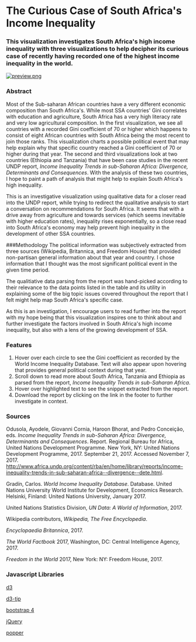 # The Curious Case of South Africa's Income Inequality

### This visualization investigates South Africa's high income inequality with three visualizations to help decipher its curious case of recently having recorded one of the highest income inequality in the world.

[![preview.png](https://benzyi.github.io/ms-1/preview.PNG)](https://benzyi.github.io/ms-1/)

### Abstract
Most of the Sub-saharan African countries have a very different economic composition than South Africa's. While most SSA countries' Gini correlates with education and agriculture, South Africa has a very high literacy rate and very low agricultural composition. In the first visualization, we see all countries with a recorded Gini coefficient of 70 or higher which happens to consist of eight African countries with South Africa being the most recent to join those ranks. This visualization charts a possible political event that may help explain why that specific country reached a Gini coefficient of 70 or higher during that year. The second and third visualizations look at two countries (Ethiopia and Tanzania) that have been case studies in the recent UNDP report, *Income Inequality Trends in sub-Saharan Africa: Divergence, Determinants and Consequences*. With the analysis of these two countries, I hope to paint a path of analysis that might help to explain South Africa's high inequality.

This is an investigative visualization using qualitative data for a closer read into the UNDP report, while trying to redirect the qualitative analysis to start a conversation on recommendations for South Africa. It seems that with a drive away from agriculture and towards services (which seems inevitable with higher education rates), inequality rises exponentially, so a close read into South Africa's economy may help prevent high inequality in the development of other SSA countries.

###Methodology
The political information was subjectively extracted from three sources (Wikipedia, Britannica, and Freedom House) that provided non-partisan general information about that year and country. I chose information that I thought was the most significant political event in the given time period.

The qualitiative data parsing from the report was hand-picked according to their relevance to the data points listed in the table and its utility in explaining some of the big topic issues covered throughout the report that I felt might help map South Africa's specific case.

As this is an investigation, I encourage users to read further into the report with my hope being that this visualization inspires one to think about and further investigate the factors involved in South Africa's high income inequality, but also with a lens of the growing development of SSA.

### Features
1. Hover over each circle to see the Gini coefficient as recorded by the World Income Inequality Database. Text will also appear upon hovering that provides general political context during that year.
2. Scroll down to read more about South Africa, Tanzania and Ethiopia as parsed from the report, *Income Inequality Trends in sub-Saharan Africa*.
3. Hover over highlighted text to see the snippet extracted from the report.
4. Download the report by clicking on the link in the footer to further investigate in context.

### Sources
Odusola, Ayodele, Giovanni Cornia, Haroon Bhorat, and Pedro Conceição, eds. *Income Inequality Trends in sub-Saharan Africa: Divergence, Determinants and Consequences*. Report. Regional Bureau for Africa, United Nations Development Programme. New York, NY: United Nations Development Programme, 2017. September 21, 2017. Accessed November 7, 2017. http://www.africa.undp.org/content/rba/en/home/library/reports/income-inequality-trends-in-sub-saharan-africa--divergence--dete.html.

Gradín, Carlos. *World Income Inequality Database*. Database. United Nations University World Institute for Development, Economics Research.  Helsinki, Finland: United Nations University, January 2017.

United Nations Statistics Division, *UN Data: A World of Information*, 2017.

Wikipedia contributors, *Wikipedia, The Free Encyclopedia*.

*Encyclopaedia Britannica*, 2017.

*The World Factbook* 2017, Washington, DC: Central Intelligence Agency, 2017.

*Freedom in the World* 2017, New York: NY: Freedom House, 2017.

### Javascript Libraries
[d3](https://d3js.org/)

[d3-tip](https://github.com/Caged/d3-tip)

[bootstrap 4](https://getbootstrap.com/)

[jQuery](https://jquery.com/)

[popper](https://popper.js.org/)